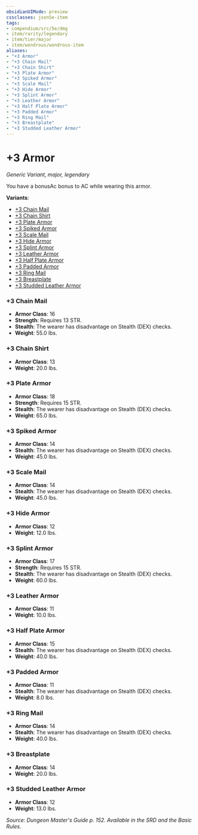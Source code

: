 ```yaml
---
obsidianUIMode: preview
cssclasses: json5e-item
tags:
- compendium/src/5e/dmg
- item/rarity/legendary
- item/tier/major
- item/wondrous/wondrous-item
aliases: 
- "+3 Armor"
- "+3 Chain Mail"
- "+3 Chain Shirt"
- "+3 Plate Armor"
- "+3 Spiked Armor"
- "+3 Scale Mail"
- "+3 Hide Armor"
- "+3 Splint Armor"
- "+3 Leather Armor"
- "+3 Half Plate Armor"
- "+3 Padded Armor"
- "+3 Ring Mail"
- "+3 Breastplate"
- "+3 Studded Leather Armor"
---
```

# +3 Armor
*Generic Variant, major, legendary*  


You have a bonusAc bonus to AC while wearing this armor.

**Variants**:
- [+3 Chain Mail](#+3%20Chain%20Mail)
- [+3 Chain Shirt](#+3%20Chain%20Shirt)
- [+3 Plate Armor](#+3%20Plate%20Armor)
- [+3 Spiked Armor](#+3%20Spiked%20Armor)
- [+3 Scale Mail](#+3%20Scale%20Mail)
- [+3 Hide Armor](#+3%20Hide%20Armor)
- [+3 Splint Armor](#+3%20Splint%20Armor)
- [+3 Leather Armor](#+3%20Leather%20Armor)
- [+3 Half Plate Armor](#+3%20Half%20Plate%20Armor)
- [+3 Padded Armor](#+3%20Padded%20Armor)
- [+3 Ring Mail](#+3%20Ring%20Mail)
- [+3 Breastplate](#+3%20Breastplate)
- [+3 Studded Leather Armor](#+3%20Studded%20Leather%20Armor)

### +3 Chain Mail

- **Armor Class**: 16
- **Strength**: Requires 13 STR.
- **Stealth**: The wearer has disadvantage on Stealth (DEX) checks.
- **Weight**: 55.0 lbs.

### +3 Chain Shirt

- **Armor Class**: 13
- **Weight**: 20.0 lbs.

### +3 Plate Armor

- **Armor Class**: 18
- **Strength**: Requires 15 STR.
- **Stealth**: The wearer has disadvantage on Stealth (DEX) checks.
- **Weight**: 65.0 lbs.

### +3 Spiked Armor

- **Armor Class**: 14
- **Stealth**: The wearer has disadvantage on Stealth (DEX) checks.
- **Weight**: 45.0 lbs.

### +3 Scale Mail

- **Armor Class**: 14
- **Stealth**: The wearer has disadvantage on Stealth (DEX) checks.
- **Weight**: 45.0 lbs.

### +3 Hide Armor

- **Armor Class**: 12
- **Weight**: 12.0 lbs.

### +3 Splint Armor

- **Armor Class**: 17
- **Strength**: Requires 15 STR.
- **Stealth**: The wearer has disadvantage on Stealth (DEX) checks.
- **Weight**: 60.0 lbs.

### +3 Leather Armor

- **Armor Class**: 11
- **Weight**: 10.0 lbs.

### +3 Half Plate Armor

- **Armor Class**: 15
- **Stealth**: The wearer has disadvantage on Stealth (DEX) checks.
- **Weight**: 40.0 lbs.

### +3 Padded Armor

- **Armor Class**: 11
- **Stealth**: The wearer has disadvantage on Stealth (DEX) checks.
- **Weight**: 8.0 lbs.

### +3 Ring Mail

- **Armor Class**: 14
- **Stealth**: The wearer has disadvantage on Stealth (DEX) checks.
- **Weight**: 40.0 lbs.

### +3 Breastplate

- **Armor Class**: 14
- **Weight**: 20.0 lbs.

### +3 Studded Leather Armor

- **Armor Class**: 12
- **Weight**: 13.0 lbs.


*Source: Dungeon Master's Guide p. 152. Available in the SRD and the Basic Rules.*